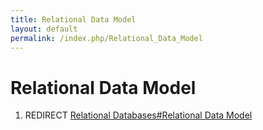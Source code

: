 ```yaml
---
title: Relational Data Model
layout: default
permalink: /index.php/Relational_Data_Model
---
```


# Relational Data Model

1. REDIRECT [Relational Databases#Relational Data Model](Relational_Databases#Relational_Data_Model)